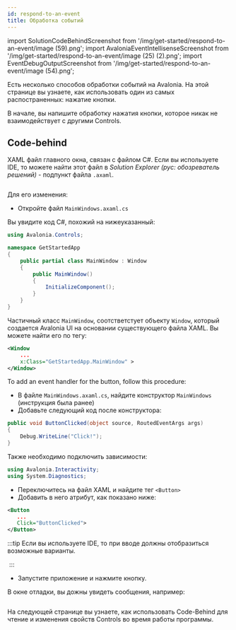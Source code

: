 ```yaml
---
id: respond-to-an-event
title: Обработка событий
---
```


import SolutionCodeBehindScreenshot from '/img/get-started/respond-to-an-event/image (59).png';
import AvaloniaEventIntellisenseScreenshot from '/img/get-started/respond-to-an-event/image (25) (2).png';
import EventDebugOutputScreenshot from '/img/get-started/respond-to-an-event/image (54).png';

Есть несколько способов обработки событий на Avalonia.
На этой странице вы узнаете, как использовать один из самых распостраненных: нажатие кнопки.

В начале, вы напишите обработку нажатия кнопки, которое никак не взаимодействует с другими Controls.

## Code-behind

XAML файл главного окна, связан с файлом C#. Если вы используете IDE, то можете найти этот файл в *Solution Explorer (рус: обозреватель решений)* - подпункт файла `.axaml`.

<img className="center" src={SolutionCodeBehindScreenshot} alt="" />

Для его изменения:

- Откройте файл `MainWindows.axaml.cs`

Вы увидите код C#, похожий на нижеуказанный:

```csharp
using Avalonia.Controls;

namespace GetStartedApp
{
    public partial class MainWindow : Window
    {
        public MainWindow()
        {
            InitializeComponent();
        }
    }
}
```

Частичный класс `MainWindow`, соотстветстует объекту `Window`, который создается Avalonia UI
на основании существующего файла XAML. Вы можете найти его по тегу:

```xml
<Window 
    ...
    x:Class="GetStartedApp.MainWindow" >
</Window>
```

To add an event handler for the button, follow this procedure:
- В файле `MainWindows.axaml.cs`, найдите конструктор `MainWindows` (инструкция была ранее)
- Добавьте следующий код после конструктора:

```csharp
public void ButtonClicked(object source, RoutedEventArgs args)
{
    Debug.WriteLine("Click!");
}
```

Также необходимо подключить зависимости:

```cs
using Avalonia.Interactivity;
using System.Diagnostics;
```

- Переключитесь на файл XAML и найдите тег `<Button>`
- Добавить в него атрибут, как показано ниже:

```xml
<Button
   ...
   Click="ButtonClicked">
</Button>
```

:::tip
Если вы используете IDE, то при вводе должны отобразиться возможные варианты.

<img className="center" src={AvaloniaEventIntellisenseScreenshot} alt="" />
:::

- Запустите приложение и нажмите кнопку.

В окне отладки, вы дожны увидеть сообщения, например:

<img className="center" src={EventDebugOutputScreenshot} alt="" />

На следующей странице вы узнаете, как использовать Code-Behind для чтение и изменения свойств Controls во время работы программы.
